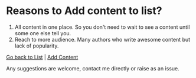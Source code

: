 # Reasons to Add content to list?

1. All content in one place. So you don't need to wait to see a content until some one else tell you.
2. Reach to more audience. Many authors who write awesome content but lack of popularity.

[Go back to List](README.md) | [Add Content](add.md)

Any suggestions are welcome, contact me directly or raise as an issue.
